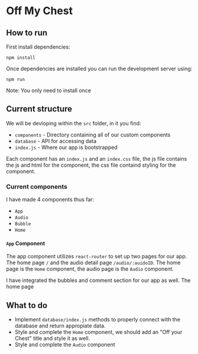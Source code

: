 # Off My Chest

## How to run

First install dependencies:

```
npm install
```
Once dependencies are installed you can run the development server using:
```
npm run
```

Note: You only need to install once

## Current structure

We will be devloping within the `src` folder, in it you find:
- `components` - Directory containing all of our custom components
- `database` - API for accessing data
- `index.js` - Where our app is bootstrapped


Each component has an `index.js` and an `index.css` file, the js file contains the js and html for the component, the css file containd styling for the component.

### Current components

I have made 4 components thus far:

- `App`
- `Audio`
- `Bubble`
- `Home`

#### `App` Component

The app component utilizes `react-router` to set up two pages for our app. The home page `/` and the audio detail page `/audio/:auidoID`. The home page is the `Home` component, the audio page is the `Audio` component.

I have integrated the bubbles and comment section for our app as well. The home page

## What to do

- Implement `database/index.js` methods to properly connect with the database and return appropiate data.
- Style and complete the `Home` component, we should add an "Off your Chest" title and style it as well.
- Style and complete the `Audio` component


